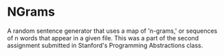 # NGrams
A random sentence generator that uses a map of 'n-grams,' or sequences of n words that appear in a given file. This was a part of the second assignment submitted in Stanford's Programming Abstractions class.


